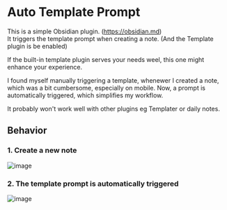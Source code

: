 # Auto Template Prompt

This is a simple Obsidian plugin. (https://obsidian.md)  
It triggers the template prompt when creating a note. (And the Template plugin is be enabled)

If the built-in template plugin serves your needs weel, this one might enhance your experience. 

I found myself manually triggering a template, whenewer I created a note, which was a bit cumbersome, especially on mobile. 
Now, a prompt is automatically triggered, which simplifies my workflow.

It probably won't work well with other plugins eg Templater or daily notes. 

## Behavior
### 1. Create a new note
![image](https://user-images.githubusercontent.com/46031874/233847364-48e0ca1e-f8cc-4aff-a582-b9c9fdd215b8.png)
### 2. The template prompt is automatically triggered
![image](https://user-images.githubusercontent.com/46031874/233847405-6ad376cc-2d76-42fe-ba12-3e173d38163c.png)
